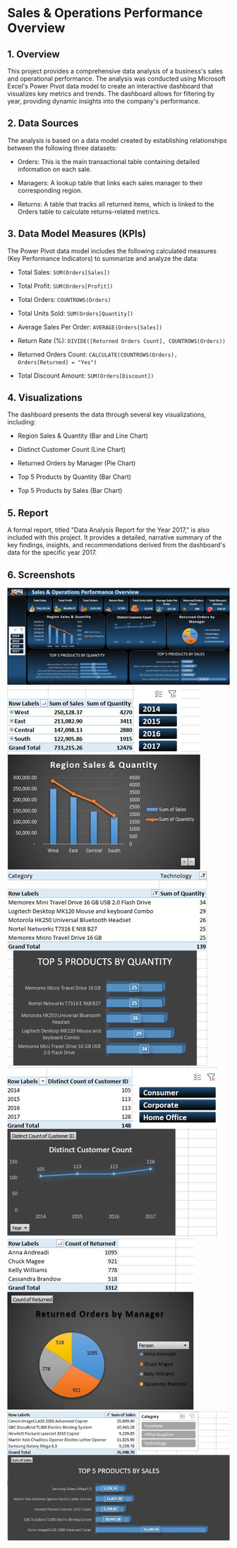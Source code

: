 #  Sales & Operations Performance Overview

## 1. Overview
This project provides a comprehensive data analysis of a business's sales and operational performance. The analysis was conducted using Microsoft Excel's Power Pivot data model to create an interactive dashboard that visualizes key metrics and trends. The dashboard allows for filtering by year, providing dynamic insights into the company's performance.

## 2. Data Sources
The analysis is based on a data model created by establishing relationships between the following three datasets:

* Orders: This is the main transactional table containing detailed information on each sale.

* Managers: A lookup table that links each sales manager to their corresponding region.

* Returns: A table that tracks all returned items, which is linked to the Orders table to calculate returns-related metrics.

## 3. Data Model Measures (KPIs)
The Power Pivot data model includes the following calculated measures (Key Performance Indicators) to summarize and analyze the data:

* Total Sales: `SUM(Orders[Sales])`

* Total Profit: `SUM(Orders[Profit])`

* Total Orders: `COUNTROWS(Orders)`

* Total Units Sold: `SUM(Orders[Quantity])`

* Average Sales Per Order: `AVERAGE(Orders[Sales])`

* Return Rate (%): `DIVIDE([Returned Orders Count], COUNTROWS(Orders))`

* Returned Orders Count: `CALCULATE(COUNTROWS(Orders), Orders[Returned] = "Yes")`

* Total Discount Amount: `SUM(Orders[Discount])`

## 4. Visualizations
The dashboard presents the data through several key visualizations, including:

* Region Sales & Quantity (Bar and Line Chart)

* Distinct Customer Count (Line Chart)

* Returned Orders by Manager (Pie Chart)

* Top 5 Products by Quantity (Bar Chart)

* Top 5 Products by Sales (Bar Chart)

## 5. Report
A formal report, titled "Data Analysis Report for the Year 2017," is also included with this project. It provides a detailed, narrative summary of the key findings, insights, and recommendations derived from the dashboard's data for the specific year 2017.

## 6. Screenshots
![Dashboard Screenshot](screenshots/dashboard.JPG)
![Chart Screenshot](screenshots/1.JPG)
![Chart Screenshot](screenshots/2.JPG)
![Chart Screenshot](screenshots/3.JPG)
![Chart Screenshot](screenshots/4.JPG)
![Chart Screenshot](screenshots/5.JPG)
